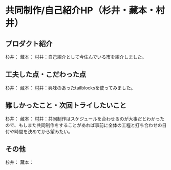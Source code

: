 # 共同制作/自己紹介HP（杉井・藏本・村井）
## プロダクト紹介
杉井：
藏本：
村井：自己紹介として今住んでいる市を紹介しました。

## 工夫した点・こだわった点
杉井：
藏本：
村井：興味のあったtailblocksを使ってみました。

## 難しかったこと・次回トライしたいこと
杉井：
藏本：
村井：共同制作はスケジュールを合わせるのが大事だとわかったので、もしまた共同制作をすることがあれば事前に全体の工程と打ち合わせの日付や時間を決めてから望みたい。

## その他
杉井：
藏本：
